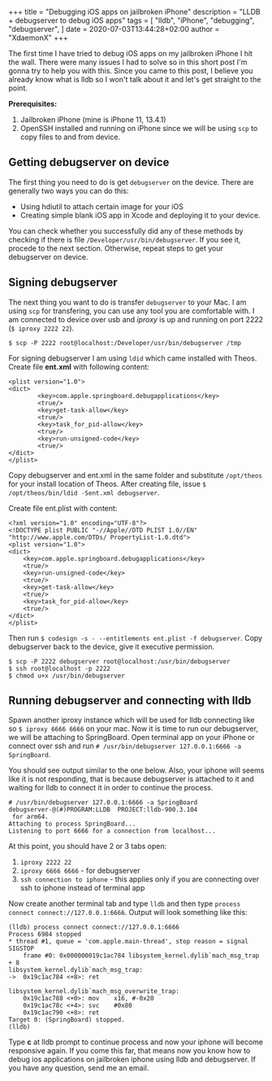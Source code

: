 +++
title = "Debugging iOS apps on jailbroken iPhone"
description = "LLDB + debugserver to debug iOS apps"
tags = [
	"lldb",
	"iPhone",
	"debugging",
	"debugserver",
]
date =  2020-07-03T13:44:28+02:00
author = "XdaemonX"
+++

The first time I have tried to debug iOS apps on my jailbroken iPhone I hit the wall. There were many issues I had to solve so in this short post I'm gonna try to help you with this. Since you came to this post, I believe you already know what is lldb so I won't talk about it and let's get straight to the point.

__Prerequisites:__
1. Jailbroken iPhone (mine is iPhone 11, 13.4.1)
2. OpenSSH installed and running on iPhone since we will be using `scp` to copy files to and from device.

## Getting debugserver on device
The first thing you need to do is get `debugserver` on the device. There are generally two ways you can do this:
* Using hdiutil to attach certain image for your iOS
* Creating simple blank iOS app in Xcode and deploying it to your device.

You can check whether you successfully did any of these methods by checking if there is file `/Developer/usr/bin/debugserver`. If you see it, procede to the next section. Otherwise, repeat steps to get your debugserver on device.

## Signing debugserver
The next thing you want to do is transfer `debugserver` to your Mac. I am using `scp` for transfering, you can use any tool you are comfortable with. I am connected to device over usb and _iproxy_ is up and running on port 2222 (`$ iproxy 2222 22`).

`$ scp -P 2222 root@localhost:/Developer/usr/bin/debugserver /tmp`

For signing debugserver I am using `ldid` which came installed with Theos. Create file __ent.xml__ with following content:

```<!DOCTYPE plist PUBLIC "-//Apple//DTD PLIST 1.0//EN" "http://www.apple.com/DTDs/PropertyList-1.0.dtd">
<plist version="1.0">
<dict>
        <key>com.apple.springboard.debugapplications</key>
        <true/>
        <key>get-task-allow</key>
        <true/>
        <key>task_for_pid-allow</key>
        <true/>
        <key>run-unsigned-code</key>
        <true/>
</dict>
</plist>
```

Copy debugserver and ent.xml in the same folder and substitute `/opt/theos` for your install location of Theos.
After creating file, issue `$ /opt/theos/bin/ldid -Sent.xml debugserver`.

Create file ent.plist with content:

```
<?xml version="1.0" encoding="UTF-8"?>
<!DOCTYPE plist PUBLIC "-//Apple//DTD PLIST 1.0//EN" "http://www.apple.com/DTDs/ PropertyList-1.0.dtd">
<plist version="1.0">
<dict>
	<key>com.apple.springboard.debugapplications</key>
	<true/>
	<key>run-unsigned-code</key>
	<true/>
	<key>get-task-allow</key>
	<true/>
	<key>task_for_pid-allow</key>
	<true/>
</dict>
</plist>
```

Then run `$ codesign -s - --entitlements ent.plist -f debugserver`. Copy debugserver back to the device, give it executive permission.

```
$ scp -P 2222 debugserver root@localhost:/usr/bin/debugserver
$ ssh root@localhost -p 2222
$ chmod u+x /usr/bin/debugserver
```

## Running debugserver and connecting with lldb

Spawn another iproxy instance which will be used for lldb connecting like so `$ iproxy 6666 6666` on your mac. Now it is time to run our debugserver, we will be attaching to SpringBoard. Open terminal app on your iPhone or connect over ssh and run `# /usr/bin/debugserver 127.0.0.1:6666 -a SpringBoard`. 

You should see output similar to the one below. Also, your iphone will seems like it is not responding, that is because debugserver is attached to it and waiting for lldb to connect it in order to continue the process.

```
# /usr/bin/debugserver 127.0.0.1:6666 -a SpringBoard
debugserver-@(#)PROGRAM:LLDB  PROJECT:lldb-900.3.104
 for arm64.
Attaching to process SpringBoard...
Listening to port 6666 for a connection from localhost...
```

At this point, you should have 2 or 3 tabs open:
1. `iproxy 2222 22`
2. `iproxy 6666 6666` - for debugserver
3. `ssh connection to iphone` - this applies only if you are connecting over ssh to iphone instead of terminal app

Now create another terminal tab and type `lldb` and then type `process connect connect://127.0.0.1:6666`. Output will look something like this:

```
(lldb) process connect connect://127.0.0.1:6666
Process 6984 stopped
* thread #1, queue = 'com.apple.main-thread', stop reason = signal SIGSTOP
    frame #0: 0x000000019c1ac784 libsystem_kernel.dylib`mach_msg_trap + 8
libsystem_kernel.dylib`mach_msg_trap:
->  0x19c1ac784 <+8>: ret

libsystem_kernel.dylib`mach_msg_overwrite_trap:
    0x19c1ac788 <+0>: mov    x16, #-0x20
    0x19c1ac78c <+4>: svc    #0x80
    0x19c1ac790 <+8>: ret
Target 0: (SpringBoard) stopped.
(lldb)
```

Type __c__ at lldb prompt to continue process and now your iphone will become responsive again. If you come this far, that means now you know how to debug ios applications on jailbroken iphone using lldb and debugserver. If you have any question, send me an email. 
